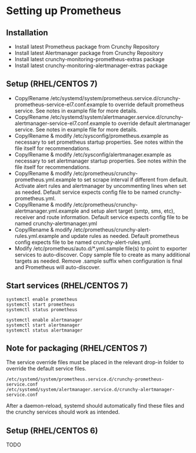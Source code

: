 # Setting up Prometheus

## Installation

* Install latest Prometheus package from Crunchy Repository
* Install latest Alertmanager package from Crunchy Repository
* Install latest crunchy-monitoring-prometheus-extras package
* Install latest crunchy-monitoring-alertmanager-extras package

## Setup (RHEL/CENTOS 7)

* Copy/Rename /etc/systemd/system/prometheus.service.d/crunchy-prometheus-service-el7.conf.example to override default prometheus service. See notes in example file for more details.
* Copy/Rename /etc/systemd/system/alertmanager.service.d/crunchy-alertmanager-service-el7.conf.example to override default alertmanager service. See notes in example file for more details.
* Copy/Rename & modify /etc/sysconfig/prometheus.example as necessary to set prometheus startup properties. See notes within the file itself for recommendations.
* Copy/Rename & modify /etc/sysconfig/alertmanager.example as necessary to set alertmanager startup properties. See notes within the file itself for recommendations.
* Copy/Rename & modify /etc/prometheus/crunchy-prometheus.yml.example to set scrape interval if different from default. Activate alert rules and alertmanager by uncommenting lines when set as needed. Default service expects config file to be named crunchy-prometheus.yml.
* Copy/Rename & modify /etc/prometheus/crunchy-alertmanager.yml.example and setup alert target (smtp, sms, etc), receiver and route information. Default service expects config file to be named crunchy-alertmanager.yml
* Copy/Rename & modify /etc/prometheus/crunchy-alert-rules.yml.example and update rules as needed. Default prometheus config expects file to be named crunchy-alert-rules.yml.
* Modify /etc/prometheus/auto.d/*.yml.sample file(s) to point to exporter services to auto-discover. Copy sample file to create as many additional targets as needed. Remove .sample suffix when configuration is final and Prometheus will auto-discover.

## Start services (RHEL/CENTOS 7)
```
systemctl enable prometheus
systemctl start prometheus
systemctl status prometheus

systemctl enable alertmanager
systemctl start alertmanager
systemctl status alertmanager
```

## Note for packaging (RHEL/CENTOS 7)

The service override files must be placed in the relevant drop-in folder to override the default service files.

    /etc/systemd/system/prometheus.service.d/crunchy-prometheus-service.conf
    /etc/systemd/system/alertmanager.service.d/crunchy-alertmanager-service.conf

After a daemon-reload, systemd should automatically find these files and the crunchy services should work as intended.
    

## Setup (RHEL/CENTOS 6)
TODO
